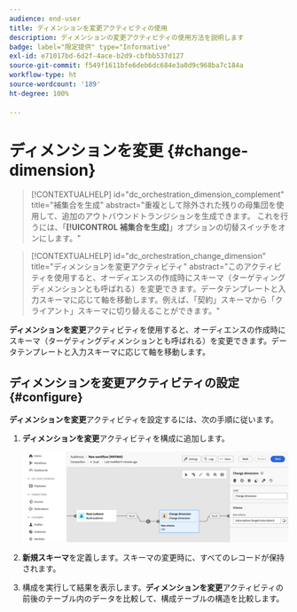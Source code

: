 ```yaml
---
audience: end-user
title: ディメンションを変更アクティビティの使用
description: ディメンションの変更アクティビティの使用方法を説明します
badge: label="限定提供" type="Informative"
exl-id: e71017bd-6d2f-4ace-b2d9-cbfbb537d127
source-git-commit: f549f1611bfe6deb6dc684e3a0d9c968ba7c184a
workflow-type: ht
source-wordcount: '189'
ht-degree: 100%

---
```


# ディメンションを変更 {#change-dimension}

>[!CONTEXTUALHELP]
>id="dc_orchestration_dimension_complement"
>title="補集合を生成"
>abstract="重複として除外された残りの母集団を使用して、追加のアウトバウンドトランジションを生成できます。 これを行うには、「**[!UICONTROL 補集合を生成]**」オプションの切替スイッチをオンにします。"

>[!CONTEXTUALHELP]
>id="dc_orchestration_change_dimension"
>title="ディメンションを変更アクティビティ"
>abstract="このアクティビティを使用すると、オーディエンスの作成時にスキーマ（ターゲティングディメンションとも呼ばれる）を変更できます。データテンプレートと入力スキーマに応じて軸を移動します。例えば、「契約」スキーマから「クライアント」スキーマに切り替えることができます。"

**ディメンションを変更**&#x200B;アクティビティを使用すると、オーディエンスの作成時にスキーマ（ターゲティングディメンションとも呼ばれる）を変更できます。データテンプレートと入力スキーマに応じて軸を移動します。

## ディメンションを変更アクティビティの設定 {#configure}

**ディメンションを変更**&#x200B;アクティビティを設定するには、次の手順に従います。

1. **ディメンションを変更**&#x200B;アクティビティを構成に追加します。

   ![](../assets/change-dimension.png)

1. **新規スキーマ**&#x200B;を定義します。スキーマの変更時に、すべてのレコードが保持されます。

1. 構成を実行して結果を表示します。**ディメンションを変更**&#x200B;アクティビティの前後のテーブル内のデータを比較して、構成テーブルの構造を比較します。

<!--
## Example {#example}

In this example, we want to send an SMS delivery to all the profiles who have made a purchase. To do this, we first use a **[!UICONTROL Build audience]** activity linked to a custom "Purchase" targeting dimension to target all purchases that occurred.

We then use a **[!UICONTROL Change dimension]** activity to switch the workflow targeting dimension to "Recipients". This allows us to be able to target the recipients who match the query.
-->

